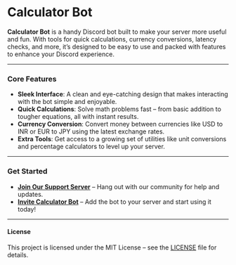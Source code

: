 # Calculator Bot

**Calculator Bot** is a handy Discord bot built to make your server more useful and fun. With tools for quick calculations, currency conversions, latency checks, and more, it’s designed to be easy to use and packed with features to enhance your Discord experience.

---

### Core Features
- **Sleek Interface**: A clean and eye-catching design that makes interacting with the bot simple and enjoyable.
- **Quick Calculations**: Solve math problems fast – from basic addition to tougher equations, all with instant results.
- **Currency Conversion**: Convert money between currencies like USD to INR or EUR to JPY using the latest exchange rates.
- **Extra Tools**: Get access to a growing set of utilities like unit conversions and percentage calculators to level up your server.

---

### Get Started
- **[Join Our Support Server](https://discord.gg/D64CyEQ26W)** – Hang out with our community for help and updates.
- **[Invite Calculator Bot](https://discord.com/oauth2/authorize?client_id=833248024326963201&permissions=37080129&scope=bot)** – Add the bot to your server and start using it today!

---

#### License
This project is licensed under the MIT License – see the [LICENSE](LICENSE) file for details.
